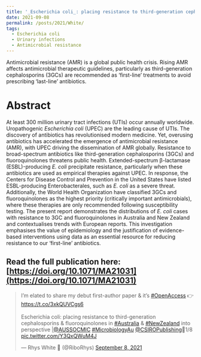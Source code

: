 ```yaml
---
title: '_Escherichia coli_: placing resistance to third-generation cephalosporins and fluoroquinolones in Australia and New Zealand into perspective'
date: 2021-09-08
permalink: /posts/2021/White/
tags:
  - Escherichia coli
  - Urinary infections
  - Antimicrobial resistance
---
```


Antimicrobial resistance (AMR) is a global public health crisis. Rising AMR affects antimicrobial therapeutic guidelines, particularly as third-generation cephalosporins (3GCs) are recommended as ‘first-line’ treatments to avoid prescribing ‘last-line’ antibiotics.

Abstract
======
At least 300 million urinary tract infections (UTIs) occur annually worldwide. Uropathogenic _Escherichia coli_ (UPEC) are the leading cause of UTIs. The discovery of antibiotics has revolutionised modern medicine. Yet, overusing antibiotics has accelerated the emergence of antimicrobial resistance (AMR), with UPEC driving the dissemination of AMR globally. Resistance to broad-spectrum antibiotics like third-generation cephalosporins (3GCs) and fluoroquinolones threatens public health. Extended-spectrum β-lactamase (ESBL)-producing _E. coli_ precipitate resistance, particularly when these antibiotics are used as empirical therapies against UPEC. In response, the Centers for Disease Control and Prevention in the United States have listed ESBL-producing Enterobacterales, such as _E. coli_ as a severe threat. Additionally, the World Health Organization have classified 3GCs and fluoroquinolones as the highest priority (critically important antimicrobials), where these therapies are only recommended following susceptibility testing. The present report demonstrates the distributions of _E. coli_ cases with resistance to 3GC and fluoroquinolones in Australia and New Zealand and contextualises trends with European reports. This investigation emphasises the value of epidemiology and the justification of evidence-based interventions using data as an essential resource for reducing resistance to our ‘first-line’ antibiotics.


Read the full publication here: [https://doi.org/10.1071/MA21031](https://doi.org/10.1071/MA21031)
------

<blockquote class="twitter-tweet"><p lang="en" dir="ltr">I’m elated to share my debut first-author paper &amp; it’s <a href="https://twitter.com/hashtag/OpenAccess?src=hash&amp;ref_src=twsrc%5Etfw">#OpenAccess</a> 👉 <a href="https://t.co/3xkQUVCgs6">https://t.co/3xkQUVCgs6</a><br><br>Escherichia coli: placing resistance to third-generation cephalosporins &amp; fluoroquinolones in <a href="https://twitter.com/hashtag/Australia?src=hash&amp;ref_src=twsrc%5Etfw">#Australia</a> &amp; <a href="https://twitter.com/hashtag/NewZealand?src=hash&amp;ref_src=twsrc%5Etfw">#NewZealand</a> into perspective |<a href="https://twitter.com/AUSSOCMIC?ref_src=twsrc%5Etfw">@AUSSOCMIC</a> <a href="https://twitter.com/hashtag/MicrobiologyAu?src=hash&amp;ref_src=twsrc%5Etfw">#MicrobiologyAu</a> <a href="https://twitter.com/CSIROPublishing?ref_src=twsrc%5Etfw">@CSIROPublishing</a>🧵1/8 <a href="https://t.co/Y3QxQWuM4J">pic.twitter.com/Y3QxQWuM4J</a></p>&mdash; Rhys White 🧬 (@RiboRhys) <a href="https://twitter.com/RiboRhys/status/1435454254597042177?ref_src=twsrc%5Etfw">September 8, 2021</a></blockquote> <script async src="https://platform.twitter.com/widgets.js" charset="utf-8"></script>
